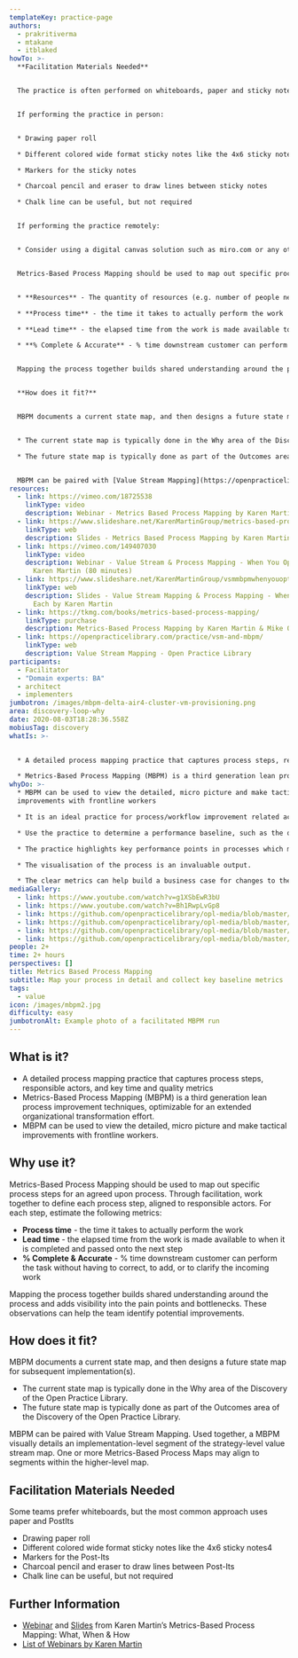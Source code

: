 ```yaml
---
templateKey: practice-page
authors:
  - prakritiverma
  - mtakane
  - itblaked
howTo: >-
  **Facilitation Materials Needed**


  The practice is often performed on whiteboards, paper and sticky notes or a digital canvas.


  If performing the practice in person:


  * Drawing paper roll

  * Different colored wide format sticky notes like the 4x6 sticky notes

  * Markers for the sticky notes

  * Charcoal pencil and eraser to draw lines between sticky notes

  * Chalk line can be useful, but not required


  If performing the practice remotely:


  * Consider using a digital canvas solution such as miro.com or any other visualisation tool which you prefer. Ideally the tool enables contributions from multiple participants concurrently as they can add steps and metrics to the process.


  Metrics-Based Process Mapping should be used to map out specific process steps for an agreed upon process. Through facilitation, work together to define each process step, aligned to responsible actors. For each step, estimate any or all of the following metrics as appropriate:


  * **Resources** - The quantity of resources (e.g. number of people needed to complete the step) 

  * **Process time** - the time it takes to actually perform the work

  * **Lead time** - the elapsed time from the work is made available to when it is completed and passed onto the next step

  * **% Complete & Accurate** - % time downstream customer can perform the task without having to correct, to add, or to clarify the incoming work


  Mapping the process together builds shared understanding around the process and adds visibility into the pain points and bottlenecks. These observations can help the team identify potential improvements.


  **How does it fit?**


  MBPM documents a current state map, and then designs a future state map for subsequent implementation(s).


  * The current state map is typically done in the Why area of the Discovery of the Open Practice Library.

  * The future state map is typically done as part of the Outcomes area of the Discovery of the Open Practice Library.


  MBPM can be paired with [Value Stream Mapping](https://openpracticelibrary.com/practice/vsm-and-mbpm/). Used together, a MBPM visually details an implementation-level segment of the strategy-level value stream map. One or more Metrics-Based Process Maps may align to segments within the higher-level map.
resources:
  - link: https://vimeo.com/18725538
    linkType: video
    description: Webinar - Metrics Based Process Mapping by Karen Martin (60 minutes)
  - link: https://www.slideshare.net/KarenMartinGroup/metrics-based-process-mapping
    linkType: web
    description: Slides - Metrics Based Process Mapping by Karen Martin
  - link: https://vimeo.com/149407030
    linkType: video
    description: Webinar - Value Stream & Process Mapping - When You Opt For Each by
      Karen Martin (80 minutes)
  - link: https://www.slideshare.net/KarenMartinGroup/vsmmbpmwhenyouoptforeach
    linkType: web
    description: Slides - Value Stream Mapping & Process Mapping - When You Opt For
      Each by Karen Martin
  - link: https://tkmg.com/books/metrics-based-process-mapping/
    linkType: purchase
    description: Metrics-Based Process Mapping by Karen Martin & Mike Osterling
  - link: https://openpracticelibrary.com/practice/vsm-and-mbpm/
    linkType: web
    description: Value Stream Mapping - Open Practice Library
participants:
  - Facilitator
  - "Domain experts: BA"
  - architect
  - implementers
jumbotron: /images/mbpm-delta-air4-cluster-vm-provisioning.png
area: discovery-loop-why
date: 2020-08-03T18:28:36.558Z
mobiusTag: discovery
whatIs: >-
  

  * A detailed process mapping practice that captures process steps, responsible actors, and key time and quality metrics

  * Metrics-Based Process Mapping (MBPM) is a third generation lean process improvement techniques, optimizable for an extended organizational transformation effort.
whyDo: >-
  * MBPM can be used to view the detailed, micro picture and make tactical
  improvements with frontline workers

  * It is an ideal practice for process/workflow improvement related activities. For example, it's ideal for use when adopting technology automation solutions to automate a business process. 

  * Use the practice to determine a performance baseline, such as the quantity of resources and time involved before automation or process improvement is performed and again after to measure the value gained from automation or process improvement.

  * The practice highlights key performance points in processes which makes it easy to identify and prioritise areas for improvement in measurable, incremental steps.

  * The visualisation of the process is an invaluable output.

  * The clear metrics can help build a business case for changes to the process to be made.
mediaGallery:
  - link: https://www.youtube.com/watch?v=g1XSbEwR3bU
  - link: https://www.youtube.com/watch?v=Bh1RwpLvGp8
  - link: https://github.com/openpracticelibrary/opl-media/blob/master/MBPM2.jpg?raw=true
  - link: https://github.com/openpracticelibrary/opl-media/blob/master/MBPM.JPG?raw=true
  - link: https://github.com/openpracticelibrary/opl-media/blob/master/MBPM3.jpg?raw=true
  - link: https://github.com/openpracticelibrary/opl-media/blob/master/MBPM5.png?raw=true
people: 2+
time: 2+ hours
perspectives: []
title: Metrics Based Process Mapping
subtitle: Map your process in detail and collect key baseline metrics
tags:
  - value
icon: /images/mbpm2.jpg
difficulty: easy
jumbotronAlt: Example photo of a facilitated MBPM run
---
```

## What is it?

* A detailed process mapping practice that captures process steps, responsible actors, and key time and quality metrics
* Metrics-Based Process Mapping (MBPM) is a third generation lean process improvement techniques, optimizable for an extended organizational transformation effort.
* MBPM can be used to view the detailed, micro picture and make tactical improvements with frontline workers.

## Why use it?

Metrics-Based Process Mapping should be used to map out specific process steps for an agreed upon process.  Through facilitation, work together to define each process step, aligned to responsible actors.  For each step, estimate the following metrics:

* **Process time** - the time it takes to actually perform the work
* **Lead time** - the elapsed time from the work is made available to when it is completed and passed onto the next step
* **% Complete & Accurate** - % time downstream customer can perform the task without having to correct, to add, or to clarify the incoming work

Mapping the process together builds shared understanding around the process and adds visibility into the pain points and bottlenecks.  These observations can help the team identify potential improvements.

## How does it fit?

MBPM documents a current state map, and then designs a future state map for subsequent implementation(s).

* The current state map is typically done in the Why area of the Discovery of the Open Practice Library.
* The future state map is typically done as part of the Outcomes area of the Discovery of the Open Practice Library.

MBPM can be paired with Value Stream Mapping. Used together, a MBPM visually details an implementation-level segment of the strategy-level value stream map.  One or more Metrics-Based Process Maps may align to  segments within the higher-level map.

## Facilitation Materials Needed

Some teams prefer whiteboards, but the most common approach uses paper and PostIts

* Drawing paper roll
* Different colored wide format sticky notes like the 4x6 sticky notes4
* Markers for the Post-Its
* Charcoal pencil and eraser to draw lines between Post-Its
* Chalk line can be useful, but not required

## Further Information

* [Webinar](https://vimeo.com/54601924) and [Slides](https://www.slideshare.net/KarenMartinGroup/metricsbased-process-mapping-what-when-how) from Karen Martin’s Metrics-Based Process Mapping: What, When & How
* [List of Webinars by Karen Martin](https://www.ksmartin.com/webinar/metrics-based-process-mapping/)
